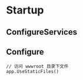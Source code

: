 # Startup

## ConfigureServices

## Configure

``` CSharp
// 访问 wwwroot 目录下文件
app.UseStaticFiles()
```

